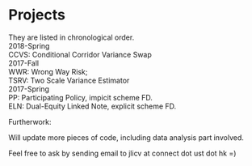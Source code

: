 # Projects
They are listed in chronological order.<br> 
2018-Spring<br> 
CCVS: Conditional Corridor Variance Swap <br> 
2017-Fall <br> 
WWR: Wrong Way Risk;<br> 
TSRV: Two Scale Variance Estimator<br> 
2017-Spring<br> 
PP: Participating Policy, impicit scheme FD.<br> 
ELN: Dual-Equity Linked Note, explicit scheme FD.<br> 

Furtherwork:

Will update more pieces of code, including data analysis part involved. 

Feel free to ask by sending email to jlicv at connect dot ust dot hk  =) 
